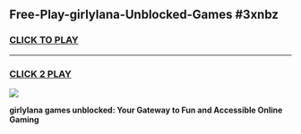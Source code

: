 
## Free-Play-girlylana-Unblocked-Games #3xnbz
<h3>
<a href="https://news.freeplayer.one?title=girlylana&ref=8M">CLICK TO PLAY</a></h3>
<hr>

<h3>
<a href="https://news.freeplayer.one?title=girlylana&ref=8M">CLICK 2 PLAY</a>
  
</h3>

<a href="https://news.freeplayer.one?title=girlylana&ref=8M"><img src="https://clearcache.store/games.png"></a>


**girlylana games unblocked: Your Gateway to Fun and Accessible Online Gaming**

